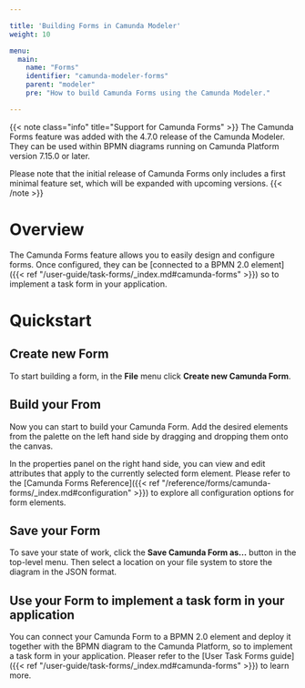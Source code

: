 ```yaml
---

title: 'Building Forms in Camunda Modeler'
weight: 10

menu:
  main:
    name: "Forms"
    identifier: "camunda-modeler-forms"
    parent: "modeler"
    pre: "How to build Camunda Forms using the Camunda Modeler."

---
```


{{< note class="info" title="Support for Camunda Forms" >}}
The Camunda Forms feature was added with the 4.7.0 release of the Camunda Modeler. They can be used within BPMN diagrams running on Camunda Platform version 7.15.0 or later.

Please note that the initial release of Camunda Forms only includes a first minimal feature set, which will be expanded with upcoming versions.
{{< /note >}}


# Overview

The Camunda Forms feature allows you to easily design and configure forms. Once configured, they can be [connected to a BPMN 2.0 element]({{< ref "/user-guide/task-forms/_index.md#camunda-forms" >}}) so to implement a task form in your application.

# Quickstart

## Create new Form

<!-- TODO: Add Screenshot of the Modeler -->

To start building a form, in the **File** menu click **Create new Camunda Form**.

## Build your From

<!-- TODO: Add Screenshot of the Modeler -->

Now you can start to build your Camunda Form. Add the desired elements from the palette on the left hand side by dragging and dropping them onto the canvas.

<!-- TODO: Add Screenshot of the Modeler -->

In the properties panel on the right hand side, you can view and edit attributes that apply to the currently selected form element. Please refer to the [Camunda Forms Reference]({{< ref "/reference/forms/camunda-forms/_index.md#configuration" >}}) to explore all configuration options for form elements.

## Save your Form

<!-- TODO: Add Screenshot of the Modeler -->

To save your state of work, click the **Save Camunda Form as...** button in the top-level menu. Then select a location on your file system to store the diagram in the JSON format.

## Use your Form to implement a task form in your application

You can connect your Camunda Form to a BPMN 2.0 element and deploy it together with the BPMN diagram to the Camunda Platform, so to implement a task form in your application. Pleaser refer to the [User Task Forms guide]({{< ref "/user-guide/task-forms/_index.md#camunda-forms" >}}) to learn more.
